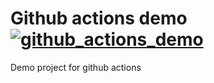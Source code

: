 # Github actions demo [![github_actions_demo](https://github.com/ashwani1218/github_actions_demo/actions/workflows/build.yaml/badge.svg)](https://github.com/ashwani1218/github_actions_demo/actions/workflows/build.yaml)
Demo project for github actions
